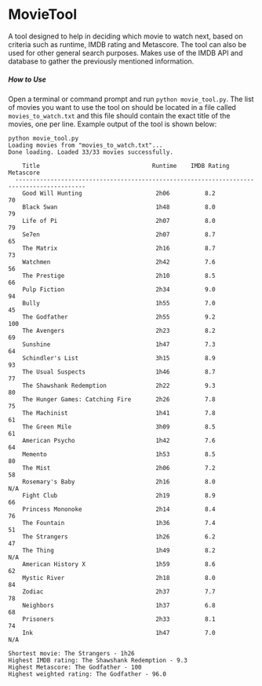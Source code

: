 MovieTool
=========

A tool designed to help in deciding which movie to watch next, based on criteria such as runtime, IMDB rating and Metascore. The tool can also be used for other general search purposes. Makes use of the IMDB API and database to gather the previously mentioned information.

##### How to Use
Open a terminal or command prompt and run `python movie_tool.py`. The list of movies you want to use the tool on should be located in a file called `movies_to_watch.txt` and this file should contain the exact title of the movies, one per line. Example output of the tool is shown below:

```
python movie_tool.py
Loading movies from "movies_to_watch.txt"...
Done loading. Loaded 33/33 movies successfully.

    Title                                Runtime    IMDB Rating    Metascore
  ------------------------------------------------------------------------------------------
    Good Will Hunting                     2h06          8.2           70
    Black Swan                            1h48          8.0           79
    Life of Pi                            2h07          8.0           79
    Se7en                                 2h07          8.7           65
    The Matrix                            2h16          8.7           73
    Watchmen                              2h42          7.6           56
    The Prestige                          2h10          8.5           66
    Pulp Fiction                          2h34          9.0           94
    Bully                                 1h55          7.0           45
    The Godfather                         2h55          9.2           100
    The Avengers                          2h23          8.2           69
    Sunshine                              1h47          7.3           64
    Schindler's List                      3h15          8.9           93
    The Usual Suspects                    1h46          8.7           77
    The Shawshank Redemption              2h22          9.3           80
    The Hunger Games: Catching Fire       2h26          7.8           75
    The Machinist                         1h41          7.8           61
    The Green Mile                        3h09          8.5           61
    American Psycho                       1h42          7.6           64
    Memento                               1h53          8.5           80
    The Mist                              2h06          7.2           58
    Rosemary's Baby                       2h16          8.0           N/A
    Fight Club                            2h19          8.9           66
    Princess Mononoke                     2h14          8.4           76
    The Fountain                          1h36          7.4           51
    The Strangers                         1h26          6.2           47
    The Thing                             1h49          8.2           N/A
    American History X                    1h59          8.6           62
    Mystic River                          2h18          8.0           84
    Zodiac                                2h37          7.7           78
    Neighbors                             1h37          6.8           68
    Prisoners                             2h33          8.1           74
    Ink                                   1h47          7.0           N/A

Shortest movie: The Strangers - 1h26
Highest IMDB rating: The Shawshank Redemption - 9.3
Highest Metascore: The Godfather - 100
Highest weighted rating: The Godfather - 96.0
```
